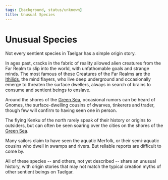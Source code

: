 ```yaml
---
tags: [background, status/unknown]
title: Unusual Species
---
```


# Unusual Species

Not every sentient species in Taelgar has a simple origin story. 

In ages past, cracks in the fabric of reality allowed alien creatures from the Far Realm to slip into the world, with unfathomable goals and strange minds. The most famous of these Creatures of the Far Realms are the [Ithilids](<creatures-of-the-far-realms/ithilids.md>), the mind flayers, who live deep underground and occasionally emerge to threaten the surface dwellers, always in search of brains to consume and sentient beings to enslave. 

Around the shores of the [Green Sea](<../../gazetteer/green-sea.md>), occasional rumors can be heard of Gnomes, the surface-dwelling cousins of dwarves, tinkerers and trader, though few will confirm to having seen one in person. 

The flying Kenku of the north rarely speak of their history or origins to outsiders, but can often be seen soaring over the cities on the shores of the [Green Sea](<../../gazetteer/green-sea.md>). 

Many sailors claim to have seen the aquatic Merfolk, or their semi-aquatic cousins who dwell in swamps and rivers. But reliable reports are difficult to come by. 

All of these species -- and others, not yet described -- share an unusual history, with origin stories that may not match the typical creation myths of other sentient beings on Taelgar.